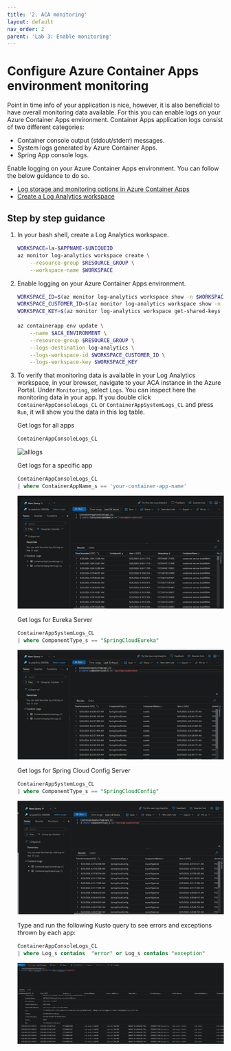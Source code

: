 ```yaml
---
title: '2. ACA monitoring'
layout: default
nav_order: 2
parent: 'Lab 3: Enable monitoring'
---
```


# Configure Azure Container Apps environment monitoring

Point in time info of your application is nice, however, it is also beneficial to have overall monitoring data available. For this you can enable logs on your Azure Container Apps environment. Container Apps application logs consist of two different categories:

- Container console output (stdout/stderr) messages.
- System logs generated by Azure Container Apps.
- Spring App console logs.

Enable logging on your Azure Container Apps environment. You can follow the below guidance to do so.

- [Log storage and monitoring options in Azure Container Apps](https://learn.microsoft.com/azure/container-apps/log-options)
- [Create a Log Analytics workspace](https://learn.microsoft.com/azure/azure-monitor/logs/quick-create-workspace?tabs=azure-cli)

## Step by step guidance

1. In your bash shell, create a Log Analytics workspace.
 
   ```bash
   WORKSPACE=la-$APPNAME-$UNIQUEID
   az monitor log-analytics workspace create \
       --resource-group $RESOURCE_GROUP \
       --workspace-name $WORKSPACE
   ```

1. Enable logging on your Azure Container Apps environment.

   ```bash
   WORKSPACE_ID=$(az monitor log-analytics workspace show -n $WORKSPACE -g $RESOURCE_GROUP --query id -o tsv)
   WORKSPACE_CUSTOMER_ID=$(az monitor log-analytics workspace show -n $WORKSPACE -g $RESOURCE_GROUP --query customerId -o tsv)
   WORKSPACE_KEY=$(az monitor log-analytics workspace get-shared-keys -n $WORKSPACE -g $RESOURCE_GROUP --query primarySharedKey -o tsv)

   az containerapp env update \
       --name $ACA_ENVIRONMENT \
       --resource-group $RESOURCE_GROUP \
       --logs-destination log-analytics \
       --logs-workspace-id $WORKSPACE_CUSTOMER_ID \
       --logs-workspace-key $WORKSPACE_KEY
   ```

1. To verify that monitoring data is available in your Log Analytics workspace, in your browser, navigate to your ACA instance in the Azure Portal. Under `Monitoring`, select `Logs`. You can inspect here the monitoring data in your app. If you double click `ContainerAppConsoleLogs_CL` or `ContainerAppSystemLogs_CL` and press `Run`, it will show you the data in this log table.

   Get logs for all apps

   ```sql
   ContainerAppConsoleLogs_CL
   ```

   ![alllogs](../../images/customers-service-logs.png)

   Get logs for a specific app

   ```sql
   ContainerAppConsoleLogs_CL
   | where ContainerAppName_s == 'your-container-app-name'
   ```

   ![logs](../../images/customerserviceapplog.png)

   Get logs for Eureka Server

   ```sql
   ContainerAppSystemLogs_CL
   | where ComponentType_s == "SpringCloudEureka"
   ```

   ![logs](../../images/Eurekaconsolelog.png)

   Get logs for Spring Cloud Config Server

   ```sql
   ContainerAppSystemLogs_CL
   | where ComponentType_s == "SpringCloudConfig"
   ```

   ![logs](../../images/CloudConfiglog.png)

   Type and run the following Kusto query to see errors and exceptions thrown by each app:

   ```sql
   ContainerAppConsoleLogs_CL
   | where Log_s contains  "error" or Log_s contains "exception"
   ```

   ![logs](../../images/exception.png)
